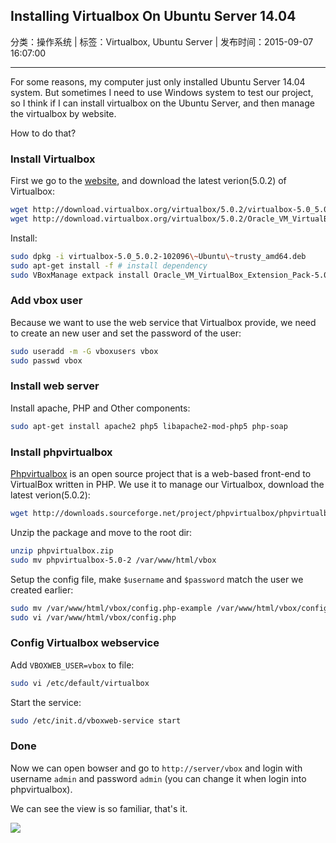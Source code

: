 ## Installing Virtualbox On Ubuntu Server 14.04

分类：操作系统 | 标签：Virtualbox, Ubuntu Server | 发布时间：2015-09-07 16:07:00

___

For some reasons, my computer just only installed Ubuntu Server 14.04 system. 
But sometimes I need to use Windows system to test our project, so I think if I can install virtualbox on the Ubuntu Server,
and then manage the virtualbox by website.

How to do that?

### Install Virtualbox

First we go to the [website](http://www.oracle.com/technetwork/server-storage/virtualbox/downloads/index.html), 
and download the latest verion(5.0.2) of Virtualbox:

```sh
wget http://download.virtualbox.org/virtualbox/5.0.2/virtualbox-5.0_5.0.2-102096~Ubuntu~trusty_amd64.deb
wget http://download.virtualbox.org/virtualbox/5.0.2/Oracle_VM_VirtualBox_Extension_Pack-5.0.2-102096.vbox-extpack
```

Install:

```sh
sudo dpkg -i virtualbox-5.0_5.0.2-102096\~Ubuntu\~trusty_amd64.deb
sudo apt-get install -f # install dependency
sudo VBoxManage extpack install Oracle_VM_VirtualBox_Extension_Pack-5.0.2-102096.vbox-extpack
```

### Add vbox user

Because we want to use the web service that Virtualbox provide, we need to create an new user and set the password of the user:

```sh
sudo useradd -m -G vboxusers vbox
sudo passwd vbox
```

### Install web server

Install apache, PHP and Other components:

```sh
sudo apt-get install apache2 php5 libapache2-mod-php5 php-soap
```

### Install phpvirtualbox

[Phpvirtualbox](http://sourceforge.net/projects/phpvirtualbox/) is an open source project that is a web-based front-end to VirtualBox written in PHP. 
We use it to manage our Virtualbox, download the latest verion(5.0.2):

```sh
wget http://downloads.sourceforge.net/project/phpvirtualbox/phpvirtualbox-5.0-2.zip -O phpvirtualbox.zip
```

Unzip the package and move to the root dir:
```sh
unzip phpvirtualbox.zip
sudo mv phpvirtualbox-5.0-2 /var/www/html/vbox
```

Setup the config file, make `$username` and `$password` match the user we created earlier:
```sh
sudo mv /var/www/html/vbox/config.php-example /var/www/html/vbox/config.php
sudo vi /var/www/html/vbox/config.php
```

### Config Virtualbox webservice

Add `VBOXWEB_USER=vbox` to file:

```sh
sudo vi /etc/default/virtualbox
```

Start the service:
```sh
sudo /etc/init.d/vboxweb-service start
```

### Done

Now we can open bowser and go to `http://server/vbox` and login with username `admin` and password `admin` (you can change it when login into phpvirtualbox).

We can see the view is so familiar, that's it.

![](/posts/2015/09/07/finish.png)
